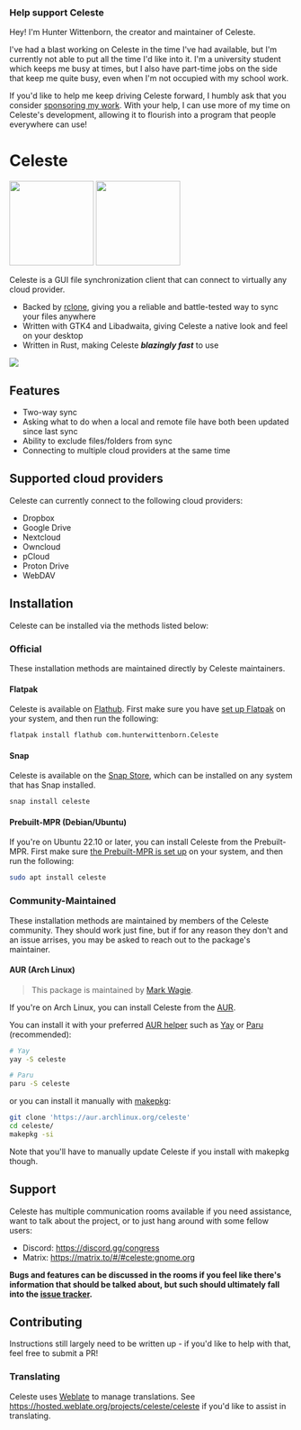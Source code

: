 ### Help support Celeste
Hey! I'm Hunter Wittenborn, the creator and maintainer of Celeste.

I've had a blast working on Celeste in the time I've had available, but I'm currently not able to put all the time I'd like into it. I'm a university student which keeps me busy at times, but I also have part-time jobs on the side that keep me quite busy, even when I'm not occupied with my school work.

If you'd like to help me keep driving Celeste forward, I humbly ask that you consider [sponsoring my work](https://github.com/sponsors/hwittenborn). With your help, I can use more of my time on Celeste's development, allowing it to flourish into a program that people everywhere can use!

# Celeste
<a href="https://flathub.org/apps/details/com.hunterwittenborn.Celeste"><img width="150" src="https://flathub.org/assets/badges/flathub-badge-i-en.svg" /></a>
<a href="https://snapcraft.io/celeste"><img width="150" src="https://snapcraft.io/static/images/badges/en/snap-store-black.svg" /></a>

Celeste is a GUI file synchronization client that can connect to virtually any cloud provider.

- Backed by [rclone](https://rclone.org/), giving you a reliable and battle-tested way to sync your files anywhere
- Written with GTK4 and Libadwaita, giving Celeste a native look and feel on your desktop
- Written in Rust, making Celeste ***blazingly fast*** to use

![](/assets/main-window.png)

## Features
- Two-way sync
- Asking what to do when a local and remote file have both been updated since last sync
- Ability to exclude files/folders from sync
- Connecting to multiple cloud providers at the same time

## Supported cloud providers
Celeste can currently connect to the following cloud providers:
- Dropbox
- Google Drive
- Nextcloud
- Owncloud
- pCloud
- Proton Drive
- WebDAV

## Installation
Celeste can be installed via the methods listed below:

### Official
These installation methods are maintained directly by Celeste maintainers.

#### Flatpak
Celeste is available on [Flathub](https://flathub.org/apps/details/com.hunterwittenborn.Celeste). First make sure you have [set up Flatpak](https://flatpak.org/setup/) on your system, and then run the following:

```sh
flatpak install flathub com.hunterwittenborn.Celeste
```

#### Snap
Celeste is available on the [Snap Store](https://snapcraft.io/celeste), which can be installed on any system that has Snap installed.

```sh
snap install celeste
```

#### Prebuilt-MPR (Debian/Ubuntu)
If you're on Ubuntu 22.10 or later, you can install Celeste from the Prebuilt-MPR. First make sure [the Prebuilt-MPR is set up](https://docs.makedeb.org/prebuilt-mpr/getting-started/) on your system, and then run the following:

```sh
sudo apt install celeste
```

### Community-Maintained
These installation methods are maintained by members of the Celeste community. They should work just fine, but if for any reason they don't and an issue arrises, you may be asked to reach out to the package's maintainer.

#### AUR (Arch Linux)
> This package is maintained by [Mark Wagie](https://github.com/yochananmarqos).

If you're on Arch Linux, you can install Celeste from the [AUR](https://aur.archlinux.org/packages/celeste).

You can install it with your preferred [AUR helper](https://wiki.archlinux.org/title/AUR_helpers) such as [Yay](https://github.com/Jguer/yay) or [Paru](https://github.com/morganamilo/paru) (recommended):

```sh
# Yay
yay -S celeste

# Paru
paru -S celeste
```

or you can install it manually with [makepkg](https://wiki.archlinux.org/title/makepkg):

```sh
git clone 'https://aur.archlinux.org/celeste'
cd celeste/
makepkg -si
```

Note that you'll have to manually update Celeste if you install with makepkg though.

## Support
Celeste has multiple communication rooms available if you need assistance, want to talk about the project, or to just hang around with some fellow users:
- Discord: https://discord.gg/congress
- Matrix: https://matrix.to/#/#celeste:gnome.org

**Bugs and features can be discussed in the rooms if you feel like there's information that should be talked about, but such should ultimately fall into the [issue tracker](https://github.com/hwittenborn/celeste/issues).**

## Contributing
Instructions still largely need to be written up - if you'd like to help with that, feel free to submit a PR!

### Translating
Celeste uses [Weblate](https://weblate.org) to manage translations. See <https://hosted.weblate.org/projects/celeste/celeste> if you'd like to assist in translating.
